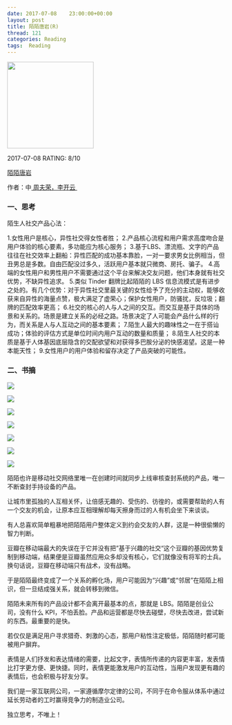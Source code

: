 ```yaml
---
date: 2017-07-08    23:00:00+00:00
layout: post
title: 陌陌唐岩(R)
thread: 121
categories: Reading
tags:  Reading
---
```


<img src="https://images-cn.ssl-images-amazon.com/images/I/61%2BvfVtjf5L.jpg" width="200" />

2017-07-08 RATING:  8/10

[陌陌唐岩][1]

作者：中[ 周夫荣，李开云 ][2]

### 一、思考
陌生人社交产品心法：

1.女性用户是核心，异性社交得女性者胜；
2.产品核心流程和用户需求高度吻合是用户体验的核心要素，多功能应为核心服务；
3.基于LBS、漂流瓶、文字的产品往往在社交效率上翻船：异性匹配的成功基本靠脸，一对一要求男女比例相当，但丑男总是多数。自由匹配没过多久，活跃用户基本就只微商、房托、骗子。
4.高端的女性用户和男性用户不需要通过这个平台来解决交友问题，他们本身就有社交优势，不缺异性追求。
5.类似 Tinder 翻牌比起陌陌的 LBS 信息流模式是有进步之处的。有几个优势：对于异性社交里最关键的女性给予了充分的主动权，能够收获来自异性的海量点赞，极大满足了虚荣心；保护女性用户，防骚扰，反垃圾；翻牌的匹配效率更高；
6.社交的核心的人与人之间的交互。而交互是基于具体的场景和关系的。场景是建立关系的必经之路。场景决定了人可能会产品什么样的行为，而关系是人与人互动之间的基本要素；
7.陌生人最大的趣味性之一在于搭讪成功；体验的评估方式是单位时间内用户互动的数量和质量；
8.陌生人社交的本质是基于人体基因底层隐含的交配欲望和对获得多巴胺分泌的快感渴望。这是一种本能天性；
9.女性用户的用户体验和留存决定了产品突破的可能性。

### 二、书摘

![][image-1]

![][image-2]

![][image-3]

![][image-4]

![][image-5]

![][image-6]

![][image-7]

陌陌也许是移动社交网络里唯一在创建时间就同步上线审核查封系统的产品，唯一不断查封手持设备的产品。

让城市里孤独的人互相关怀，让倍感无趣的、受伤的、彷徨的，或需要帮助的人有一个交友的机会，让原本应互相理解却每天擦身而过的人有机会坐下来谈谈。

有人总喜欢简单粗暴地把陌陌用户整体定义到约会交友的人群，这是一种很偷懒的智力判断。

豆瓣在移动端最大的失误在于它并没有把”基于兴趣的社交“这个豆瓣的基因优势复制到移动端，结果便是豆瓣虽然应用众多却没有核心，它们就像没有将军的士兵。换句话说，豆瓣在移动端只有战术，没有战略。

于是陌陌最终变成了一个关系的孵化场，用户可能因为“兴趣”或“邻居”在陌陌上相识，但一旦结成强关系，就会转移到微信。

陌陌未来所有的产品设计都不会离开最基本的点，那就是 LBS。陌陌是创业公司，没有什么 KPI，不怕丢脸。产品和运营都是尽快去碰壁，尽快去改进，尝试新的东西。最重要的是快。

若仅仅是满足用户寻求猎奇、刺激的心态，那用户粘性注定极低，陌陌随时都可能被用户摒弃。

表情是人们抒发和表达情绪的需要，比起文字，表情所传递的内容更丰富，发表情比打字更方便、更快捷。同时，表情更能激发用户的互动性，当用户发现更有趣的表情后，也会积极与好友分享。

我们是一家互联网公司，一家遵循摩尔定律的公司，不同于在命令服从体系中通过延长劳动者的工时赢得竞争力的制造业公司。

独立思考，不唯上！








[1]:	https://www.amazon.cn/%E9%99%8C%E9%99%8C%E5%94%90%E5%B2%A9-%E5%91%A8%E5%A4%AB%E8%8D%A3/dp/B072ZPM5C5
[2]:	%E8%BF%AA%E8%80%B6%C2%B7%E8%90%A8%E8%BF%AA%E5%A5%87

[image-1]:	/images/%E9%99%8C%E9%99%8C%E5%94%90%E5%B2%A9/%E9%99%8C%E9%99%8C%E7%89%88%E6%9C%AC%E8%BF%AD%E4%BB%A3.jpg
[image-2]:	/images/%E9%99%8C%E9%99%8C%E5%94%90%E5%B2%A9/%E9%99%8C%E7%94%9F%E4%BA%BA%E7%A4%BE%E4%BA%A4.jpg
[image-3]:	/images/%E9%99%8C%E9%99%8C%E5%94%90%E5%B2%A9/%E7%A4%BE%E4%BA%A4%E6%95%88%E7%8E%87.jpg
[image-4]:	/images/%E9%99%8C%E9%99%8C%E5%94%90%E5%B2%A9/%E6%97%B6%E5%88%BB.jpg
[image-5]:	/images/%E9%99%8C%E9%99%8C%E5%94%90%E5%B2%A9/%E4%B8%AA%E4%BA%BA%E6%98%9F%E9%99%85%E7%89%B9%E6%9D%83.jpg
[image-6]:	/images/%E9%99%8C%E9%99%8C%E5%94%90%E5%B2%A9/%E4%B8%AA%E4%BA%BA%E6%98%9F%E9%99%85%E7%89%B9%E6%9D%83.jpg
[image-7]:	/images/%E9%99%8C%E9%99%8C%E5%94%90%E5%B2%A9/%E5%B7%AE%E5%BA%8F%E6%A0%BC%E5%B1%80.jpg